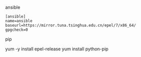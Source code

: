 ansible
```
[ansible]
name=ansible
baseurl=https://mirror.tuna.tsinghua.edu.cn/epel/7/x86_64/
gpgcheck=0
```

pip

yum -y install epel-release
yum install python-pip
